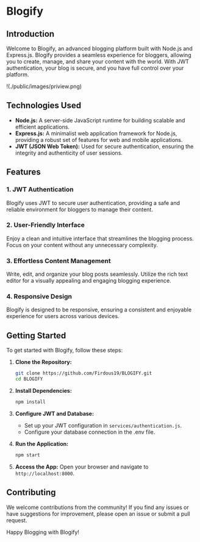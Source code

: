 # Blogify

## Introduction

Welcome to Blogify, an advanced blogging platform built with Node.js and Express.js. Blogify provides a seamless experience for bloggers, allowing you to create, manage, and share your content with the world. With JWT authentication, your blog is secure, and you have full control over your platform.

!(./public/images/priview.png)

## Technologies Used

- **Node.js:** A server-side JavaScript runtime for building scalable and efficient applications.
- **Express.js:** A minimalist web application framework for Node.js, providing a robust set of features for web and mobile applications.
- **JWT (JSON Web Token):** Used for secure authentication, ensuring the integrity and authenticity of user sessions.

## Features

### 1. **JWT Authentication**

Blogify uses JWT to secure user authentication, providing a safe and reliable environment for bloggers to manage their content.

### 2. **User-Friendly Interface**

Enjoy a clean and intuitive interface that streamlines the blogging process. Focus on your content without any unnecessary complexity.

### 3. **Effortless Content Management**

Write, edit, and organize your blog posts seamlessly. Utilize the rich text editor for a visually appealing and engaging blogging experience.

### 4. **Responsive Design**

Blogify is designed to be responsive, ensuring a consistent and enjoyable experience for users across various devices.

## Getting Started

To get started with Blogify, follow these steps:

1. **Clone the Repository:**

   ```bash
   git clone https://github.com/Firdous19/BLOGIFY.git
   cd BLOGIFY
   ```

2. **Install Dependencies:**

   ```bash
   npm install
   ```

3. **Configure JWT and Database:**

   - Set up your JWT configuration in `services/authentication.js`.
   - Configure your database connection in the .env file.

4. **Run the Application:**

   ```bash
   npm start
   ```

5. **Access the App:**
   Open your browser and navigate to `http://localhost:8000`.

## Contributing

We welcome contributions from the community! If you find any issues or have suggestions for improvement, please open an issue or submit a pull request.

Happy Blogging with Blogify!
